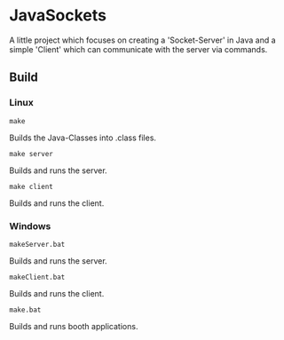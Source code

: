 # JavaSockets

A little project which focuses on creating a 'Socket-Server' in Java and a simple 'Client' which can communicate with the server via commands.


## Build

### Linux

```
make
```
Builds the Java-Classes into .class files.

```
make server
```
Builds and runs the server.

```
make client
```
Builds and runs the client.

### Windows

```
makeServer.bat
```
Builds and runs the server.

```
makeClient.bat
```
Builds and runs the client.

```
make.bat
```
Builds and runs booth applications.
